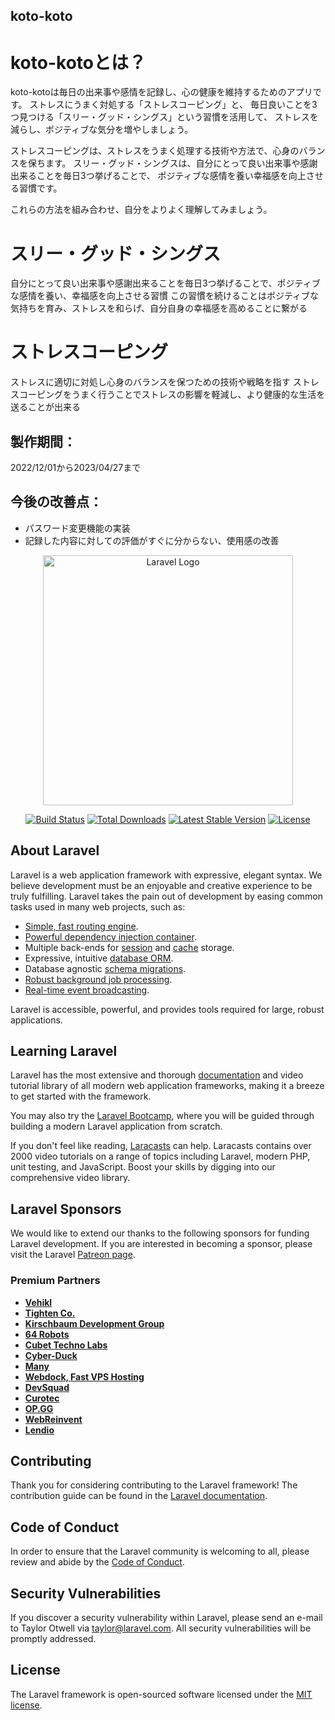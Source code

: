 ## koto-koto

# koto-kotoとは？

koto-kotoは毎日の出来事や感情を記録し、心の健康を維持するためのアプリです。
ストレスにうまく対処する「ストレスコーピング」と、
毎日良いことを3つ見つける「スリー・グッド・シングス」という習慣を活用して、
ストレスを減らし、ポジティブな気分を増やしましょう。

ストレスコーピングは、ストレスをうまく処理する技術や方法で、心身のバランスを保ちます。
スリー・グッド・シングスは、自分にとって良い出来事や感謝出来ることを毎日3つ挙げることで、
ポジティブな感情を養い幸福感を向上させる習慣です。

これらの方法を組み合わせ、自分をよりよく理解してみましょう。

# スリー・グッド・シングス
自分にとって良い出来事や感謝出来ることを毎日3つ挙げることで、ポジティブな感情を養い、幸福感を向上させる習慣
この習慣を続けることはポジティブな気持ちを育み、ストレスを和らげ、自分自身の幸福感を高めることに繋がる

# ストレスコーピング
ストレスに適切に対処し心身のバランスを保つための技術や戦略を指す
ストレスコーピングをうまく行うことでストレスの影響を軽減し、より健康的な生活を送ることが出来る

## 製作期間：
2022/12/01から2023/04/27まで

## 今後の改善点：
- パスワード変更機能の実装
- 記録した内容に対しての評価がすぐに分からない、使用感の改善

<p align="center"><a href="https://laravel.com" target="_blank"><img src="https://raw.githubusercontent.com/laravel/art/master/logo-lockup/5%20SVG/2%20CMYK/1%20Full%20Color/laravel-logolockup-cmyk-red.svg" width="400" alt="Laravel Logo"></a></p>

<p align="center">
<a href="https://travis-ci.org/laravel/framework"><img src="https://travis-ci.org/laravel/framework.svg" alt="Build Status"></a>
<a href="https://packagist.org/packages/laravel/framework"><img src="https://img.shields.io/packagist/dt/laravel/framework" alt="Total Downloads"></a>
<a href="https://packagist.org/packages/laravel/framework"><img src="https://img.shields.io/packagist/v/laravel/framework" alt="Latest Stable Version"></a>
<a href="https://packagist.org/packages/laravel/framework"><img src="https://img.shields.io/packagist/l/laravel/framework" alt="License"></a>
</p>

## About Laravel

Laravel is a web application framework with expressive, elegant syntax. We believe development must be an enjoyable and creative experience to be truly fulfilling. Laravel takes the pain out of development by easing common tasks used in many web projects, such as:

- [Simple, fast routing engine](https://laravel.com/docs/routing).
- [Powerful dependency injection container](https://laravel.com/docs/container).
- Multiple back-ends for [session](https://laravel.com/docs/session) and [cache](https://laravel.com/docs/cache) storage.
- Expressive, intuitive [database ORM](https://laravel.com/docs/eloquent).
- Database agnostic [schema migrations](https://laravel.com/docs/migrations).
- [Robust background job processing](https://laravel.com/docs/queues).
- [Real-time event broadcasting](https://laravel.com/docs/broadcasting).

Laravel is accessible, powerful, and provides tools required for large, robust applications.

## Learning Laravel

Laravel has the most extensive and thorough [documentation](https://laravel.com/docs) and video tutorial library of all modern web application frameworks, making it a breeze to get started with the framework.

You may also try the [Laravel Bootcamp](https://bootcamp.laravel.com), where you will be guided through building a modern Laravel application from scratch.

If you don't feel like reading, [Laracasts](https://laracasts.com) can help. Laracasts contains over 2000 video tutorials on a range of topics including Laravel, modern PHP, unit testing, and JavaScript. Boost your skills by digging into our comprehensive video library.

## Laravel Sponsors

We would like to extend our thanks to the following sponsors for funding Laravel development. If you are interested in becoming a sponsor, please visit the Laravel [Patreon page](https://patreon.com/taylorotwell).

### Premium Partners

- **[Vehikl](https://vehikl.com/)**
- **[Tighten Co.](https://tighten.co)**
- **[Kirschbaum Development Group](https://kirschbaumdevelopment.com)**
- **[64 Robots](https://64robots.com)**
- **[Cubet Techno Labs](https://cubettech.com)**
- **[Cyber-Duck](https://cyber-duck.co.uk)**
- **[Many](https://www.many.co.uk)**
- **[Webdock, Fast VPS Hosting](https://www.webdock.io/en)**
- **[DevSquad](https://devsquad.com)**
- **[Curotec](https://www.curotec.com/services/technologies/laravel/)**
- **[OP.GG](https://op.gg)**
- **[WebReinvent](https://webreinvent.com/?utm_source=laravel&utm_medium=github&utm_campaign=patreon-sponsors)**
- **[Lendio](https://lendio.com)**

## Contributing

Thank you for considering contributing to the Laravel framework! The contribution guide can be found in the [Laravel documentation](https://laravel.com/docs/contributions).

## Code of Conduct

In order to ensure that the Laravel community is welcoming to all, please review and abide by the [Code of Conduct](https://laravel.com/docs/contributions#code-of-conduct).

## Security Vulnerabilities

If you discover a security vulnerability within Laravel, please send an e-mail to Taylor Otwell via [taylor@laravel.com](mailto:taylor@laravel.com). All security vulnerabilities will be promptly addressed.

## License

The Laravel framework is open-sourced software licensed under the [MIT license](https://opensource.org/licenses/MIT).
